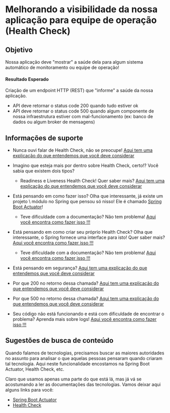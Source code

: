 # Melhorando a visibilidade da nossa aplicação para equipe de operação (Health Check)

## Objetivo

Nossa aplicação deve "mostrar" a saúde dela para algum sistema automático de monitoramento ou equipe de operação!

#### Resultado Esperado

Criação de um endpoint HTTP (REST) que "informe" a saúde da nossa aplicação.
* API deve retornar o status code 200 quando tudo estiver ok
* API deve retornar o status code 500 quando algum componente de nossa infraestrutura estiver com mal-funcionamento 
(ex: banco de dados ou algum broker de mensagens)

## Informações de suporte

* Nunca ouvi falar de Health Check, não se preocupe! [Aqui tem uma explicação do que entendemos que você deve considerar](../informacao_procedural/healthcheck.md)

* Imagino que esteja mais por dentro sobre Health Check, certo!? Você sabia que existem dois tipos?
    * Readiness e Liveness Health Check! Quer saber mais?  [Aqui tem uma explicação do que entendemos que você deve considerar](../informacao_procedural/readiness_checks.md)
    
* Está pensando em como fazer isso? Olha que interessante, já existe um projeto \ módulo no Spring que pensou só nisso! 
Ele é chamado [Spring Boot Actuator](https://github.com/spring-projects/spring-boot/tree/v2.3.2.RELEASE/spring-boot-project/spring-boot-actuator)!
    * Teve dificuldade com a documentação? Não tem problema! [Aqui você encontra como fazer isso !!!](../informacao_suporte/spring-actuator.md)

* Está pensando em como criar seu próprio Health Check? Olha que interessante, o Spring fornece uma interface para isto! 
Quer saber mais? [Aqui você encontra como fazer isso !!!](https://docs.spring.io/spring-boot/docs/current/reference/html/production-ready-features.html#writing-custom-healthindicators)
    * Teve dificuldade com a documentação? Não tem problema! [Aqui você encontra como fazer isso !!!](../informacao_suporte/spring-health-check.md)

* Está pensando em segurança? [Aqui tem uma explicação do que entendemos que você deve considerar](../informacao_procedural/seguranca_cloud_native.md)

* Por que 200 no retorno dessa chamada? [Aqui tem uma explicação do que entendemos que você deve considerar](../informacao_suporte/rest-200.md)
  
* Por que 500 no retorno dessa chamada? [Aqui tem uma explicação do que entendemos que você deve considerar](../informacao_suporte/rest-500.md)

* Seu código não está funcionando e está com dificuldade de encontrar o problema? Aprenda mais sobre logs! [Aqui você encontra como fazer isso !!!](../informacao_suporte/spring-logging.md)

## Sugestões de busca de conteúdo

Quando falamos de tecnologias, precisamos buscar as maiores autoridades no assunto para analisar o que aquelas pessoas 
pensaram quando criaram tal tecnologia. Aqui neste funcionalidade encostamos na Spring Boot Actuator, Health Check, etc.

Claro que usamos apenas uma parte do que está lá, mas já vá se acostumando a ler as documentações das tecnologias.
 Vamos deixar aqui alguns links para você:

- [Spring Boot Actuator](https://docs.spring.io/spring-boot/docs/current/reference/html/production-ready-features.html#production-ready-enabling)
- [Health Check](https://microservices.io/patterns/observability/health-check-api.html)